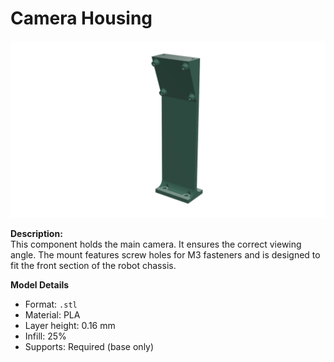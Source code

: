 # Camera Housing
![Camera Housing](./camara_housing.png)

**Description:**  
This component holds the main camera. It ensures the correct viewing angle.
The mount features screw holes for M3 fasteners and is designed to fit the front section of the robot chassis.

**Model Details**
- Format: `.stl`
- Material: PLA
- Layer height: 0.16 mm
- Infill: 25%
- Supports: Required (base only)
